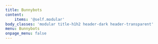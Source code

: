 ```yaml
---
title: Bunnybots
content:
    items: '@self.modular'
body_classes: 'modular title-h1h2 header-dark header-transparent'
menu: Bunnybots
onpage_menu: false
---
```


